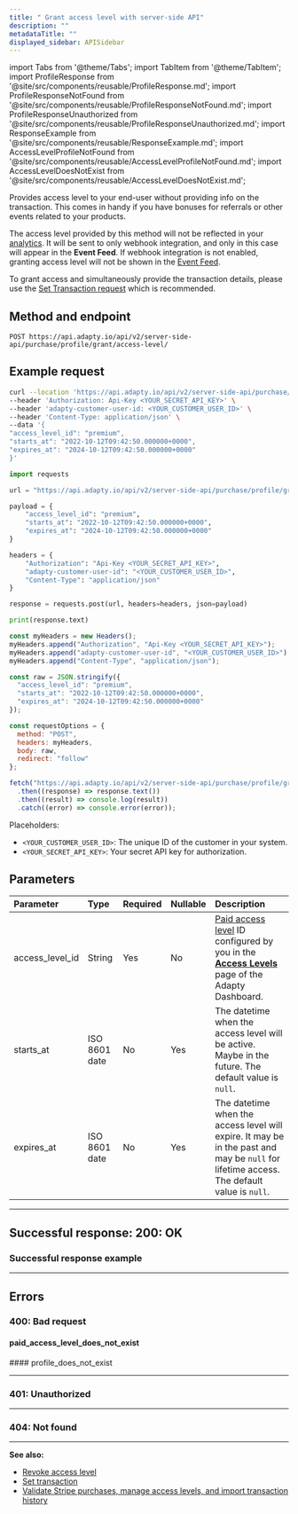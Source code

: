 ```yaml
---
title: " Grant access level with server-side API"
description: ""
metadataTitle: ""
displayed_sidebar: APISidebar
---
```




import Tabs from '@theme/Tabs'; 
import TabItem from '@theme/TabItem'; 
import ProfileResponse from '@site/src/components/reusable/ProfileResponse.md';
import ProfileResponseNotFound from '@site/src/components/reusable/ProfileResponseNotFound.md';
import ProfileResponseUnauthorized from '@site/src/components/reusable/ProfileResponseUnauthorized.md';
import ResponseExample from '@site/src/components/reusable/ResponseExample.md';
import AccessLevelProfileNotFound from '@site/src/components/reusable/AccessLevelProfileNotFound.md';
import AccessLevelDoesNotExist from '@site/src/components/reusable/AccessLevelDoesNotExist.md';


Provides access level to your end-user without providing info on the transaction. This comes in handy if you have bonuses for referrals or other events related to your products. 

The access level provided by this method will not be reflected in your [analytics](https://app.adapty.io/analytics). It will be sent to only webhook integration, and only in this case will appear in the **Event Feed**. If webhook integration is not enabled, granting access level will not be shown in the [Event Feed](https://app.adapty.io/event-feed).

To grant access and simultaneously provide the transaction details, please use the [Set Transaction request](api-adapty#/operations/setTransaction) which is recommended.

## Method and endpoint

```
POST https://api.adapty.io/api/v2/server-side-api/purchase/profile/grant/access-level/
```

## Example request

<Tabs groupId="api-lang" queryString>  
<TabItem value="curl" label="cURL" default>  

```bash showLineNumbers
curl --location 'https://api.adapty.io/api/v2/server-side-api/purchase/profile/grant/access-level/' \
--header 'Authorization: Api-Key <YOUR_SECRET_API_KEY>' \
--header 'adapty-customer-user-id: <YOUR_CUSTOMER_USER_ID>' \
--header 'Content-Type: application/json' \
--data '{
"access_level_id": "premium",
"starts_at": "2022-10-12T09:42:50.000000+0000",
"expires_at": "2024-10-12T09:42:50.000000+0000"
}'
```

</TabItem>  
<TabItem value="python" label="Python" default>  

```python showLineNumbers
import requests

url = "https://api.adapty.io/api/v2/server-side-api/purchase/profile/grant/access-level/"

payload = {
    "access_level_id": "premium",
    "starts_at": "2022-10-12T09:42:50.000000+0000",
    "expires_at": "2024-10-12T09:42:50.000000+0000"
}

headers = {
    "Authorization": "Api-Key <YOUR_SECRET_API_KEY>",
    "adapty-customer-user-id": "<YOUR_CUSTOMER_USER_ID>",
    "Content-Type": "application/json"
}

response = requests.post(url, headers=headers, json=payload)

print(response.text)
```

</TabItem>  
<TabItem value="js" label="JavaScript" default>  

```javascript showLineNumbers
const myHeaders = new Headers();
myHeaders.append("Authorization", "Api-Key <YOUR_SECRET_API_KEY>");
myHeaders.append("adapty-customer-user-id", "<YOUR_CUSTOMER_USER_ID>");
myHeaders.append("Content-Type", "application/json");

const raw = JSON.stringify({
  "access_level_id": "premium",
  "starts_at": "2022-10-12T09:42:50.000000+0000",
  "expires_at": "2024-10-12T09:42:50.000000+0000"
});

const requestOptions = {
  method: "POST",
  headers: myHeaders,
  body: raw,
  redirect: "follow"
};

fetch("https://api.adapty.io/api/v2/server-side-api/purchase/profile/grant/access-level/", requestOptions)
  .then((response) => response.text())
  .then((result) => console.log(result))
  .catch((error) => console.error(error));
```

</TabItem>  
</Tabs>

Placeholders: 

- `<YOUR_CUSTOMER_USER_ID>`: The unique ID of the customer in your system.
- `<YOUR_SECRET_API_KEY>`: Your secret API key for authorization.

## Parameters

| Parameter       | Type          | Required | Nullable | Description                                                  |
| :-------------- | :------------ | -------- | -------- | :----------------------------------------------------------- |
| access_level_id | String        | Yes      | No       | [Paid access level](access-level) ID configured by you in the [**Access Levels**](https://app.adapty.io/access-levels) page of the Adapty Dashboard. |
| starts_at       | ISO 8601 date | No       | Yes      | The datetime when the access level will be active. Maybe in the future. The default value is `null`. |
| expires_at      | ISO 8601 date | No       | Yes      | The datetime when the access level will expire. It may be in the past and may be `null` for lifetime access.  The default value is `null`. |

---

## Successful response: 200: OK

<ProfileResponse />

### Successful response example

<ResponseExample />  

---

## Errors

### 400: Bad request

#### paid_access_level_does_not_exist

<AccessLevelDoesNotExist />
#### profile_does_not_exist
<AccessLevelProfileNotFound />  

---

### 401: Unauthorized

<ProfileResponseUnauthorized />  

---

### 404: Not found

<ProfileResponseNotFound />  



---

**See also:**

- [Revoke access level](api-adapty#/operations/revokeAccessLevel)
- [Set transaction](api-adapty#/operations/setTransaction)
- [Validate Stripe purchases, manage access levels, and import transaction history](api-adapty#/operations/validateStripePurchase)
